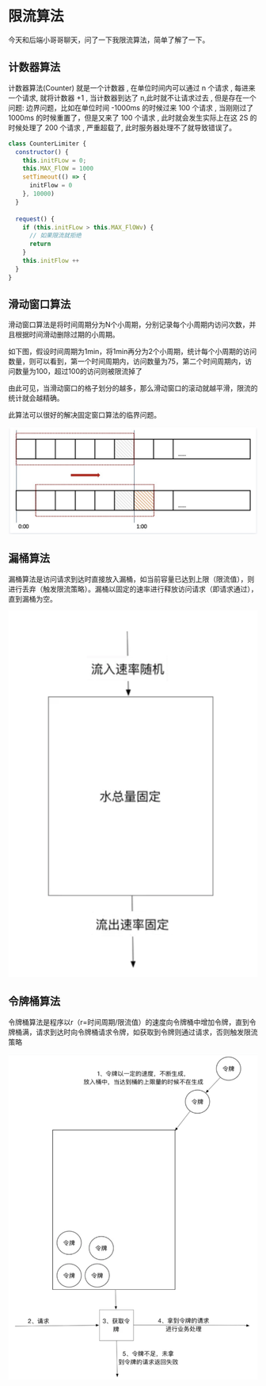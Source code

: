 # 限流算法

今天和后端小哥哥聊天，问了一下我限流算法，简单了解了一下。

## 计数器算法

计数器算法(Counter) 就是一个计数器 , 在单位时间内可以通过 n 个请求 , 每进来一个请求, 就将计数器 +1 , 当计数器到达了 n,此时就不让请求过去 , 但是存在一个问题: 边界问题，比如在单位时间 -1000ms 的时候过来 100 个请求 , 当刚刚过了 1000ms 的时候重置了，但是又来了 100 个请求 , 此时就会发生实际上在这 2S 的时候处理了 200 个请求 , 严重超载了, 此时服务器处理不了就导致错误了。

```js
class CounterLimiter {
  constructor() {
    this.initFLow = 0;
    this.MAX_FlOW = 1000
    setTimeout(() => {
      initFlow = 0
    }, 10000)
  }

  request() {
    if (this.initFLow > this.MAX_FlOWv) {
      // 如果限流就拒绝
      return
    }
    this.initFlow ++
  }
}
```

## 滑动窗口算法

滑动窗口算法是将时间周期分为N个小周期，分别记录每个小周期内访问次数，并且根据时间滑动删除过期的小周期。

如下图，假设时间周期为1min，将1min再分为2个小周期，统计每个小周期的访问数量，则可以看到，第一个时间周期内，访问数量为75，第二个时间周期内，访问数量为100，超过100的访问则被限流掉了

由此可见，当滑动窗口的格子划分的越多，那么滑动窗口的滚动就越平滑，限流的统计就会越精确。

此算法可以很好的解决固定窗口算法的临界问题。

![img](../images/5WyR3M.png)

## 漏桶算法

漏桶算法是访问请求到达时直接放入漏桶，如当前容量已达到上限（限流值），则进行丢弃（触发限流策略）。漏桶以固定的速率进行释放访问请求（即请求通过），直到漏桶为空。

![img](../images/GJSwJo.png)

## 令牌桶算法

令牌桶算法是程序以r（r=时间周期/限流值）的速度向令牌桶中增加令牌，直到令牌桶满，请求到达时向令牌桶请求令牌，如获取到令牌则通过请求，否则触发限流策略

![img](../images/FGOV5W.png)
